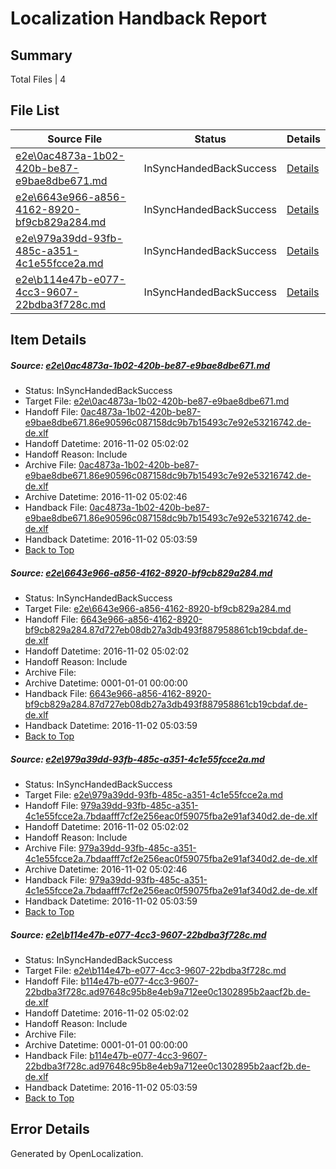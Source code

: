 # <a name='report-top'></a> Localization Handback Report

## Summary
 Total Files | 4

## File List
 Source File | Status | Details 
 ----------- | ------ | ------- 
 [e2e\0ac4873a-1b02-420b-be87-e9bae8dbe671.md](https://github.com/OpenLocalizationTestOrg/ol-test0/blob/01b0c0e3e15e093b9a0f2ce463d5d3a6120cfc3e/e2e/0ac4873a-1b02-420b-be87-e9bae8dbe671.md) | InSyncHandedBackSuccess | [Details](#64f5c5ee026de12ae3a1eb029158b16c16464a381)
 [e2e\6643e966-a856-4162-8920-bf9cb829a284.md](https://github.com/OpenLocalizationTestOrg/ol-test0/blob/01b0c0e3e15e093b9a0f2ce463d5d3a6120cfc3e/e2e/6643e966-a856-4162-8920-bf9cb829a284.md) | InSyncHandedBackSuccess | [Details](#df08fef3506f8bb5feac0e8ae098f7c3a5981d2f5)
 [e2e\979a39dd-93fb-485c-a351-4c1e55fcce2a.md](https://github.com/OpenLocalizationTestOrg/ol-test0/blob/01b0c0e3e15e093b9a0f2ce463d5d3a6120cfc3e/e2e/979a39dd-93fb-485c-a351-4c1e55fcce2a.md) | InSyncHandedBackSuccess | [Details](#380017b5beabf918744f075a7954f2b61bdd16317)
 [e2e\b114e47b-e077-4cc3-9607-22bdba3f728c.md](https://github.com/OpenLocalizationTestOrg/ol-test0/blob/01b0c0e3e15e093b9a0f2ce463d5d3a6120cfc3e/e2e/b114e47b-e077-4cc3-9607-22bdba3f728c.md) | InSyncHandedBackSuccess | [Details](#ad4feeeb736f8517e7d5fcad37083b59b809258f9)

## Item Details
##### <a name='64f5c5ee026de12ae3a1eb029158b16c16464a381'></a> Source: [e2e\0ac4873a-1b02-420b-be87-e9bae8dbe671.md](https://github.com/OpenLocalizationTestOrg/ol-test0/blob/01b0c0e3e15e093b9a0f2ce463d5d3a6120cfc3e/e2e/0ac4873a-1b02-420b-be87-e9bae8dbe671.md)
* Status: InSyncHandedBackSuccess
* Target File: [e2e\0ac4873a-1b02-420b-be87-e9bae8dbe671.md](https://github.com/OpenLocalizationTestOrg/ol-test0-dede/blob/8e41e3fa16d80e7f13ec81094813b28f4c93cb40/e2e/0ac4873a-1b02-420b-be87-e9bae8dbe671.md)
* Handoff File: [0ac4873a-1b02-420b-be87-e9bae8dbe671.86e90596c087158dc9b7b15493c7e92e53216742.de-de.xlf](https://github.com/OpenLocalizationTestOrg/ol-test0-handoff/blob/aecd8a80ff7949c317043e6d74423b7884b3aae2/ol-handoff/OpenLocalizationTestOrg/ol-test0-dede/yufeih/ht/0ac4873a-1b02-420b-be87-e9bae8dbe671.86e90596c087158dc9b7b15493c7e92e53216742.de-de.xlf)
* Handoff Datetime: 2016-11-02 05:02:02
* Handoff Reason: Include
* Archive File: [0ac4873a-1b02-420b-be87-e9bae8dbe671.86e90596c087158dc9b7b15493c7e92e53216742.de-de.xlf](https://github.com/OpenLocalizationTestOrg/ol-test0-handoff/blob/b401dce169877506d37010cebb8aa01c4cb21b42/ol-archive/OpenLocalizationTestOrg/ol-test0-dede/yufeih/ht/0ac4873a-1b02-420b-be87-e9bae8dbe671.86e90596c087158dc9b7b15493c7e92e53216742.de-de.xlf)
* Archive Datetime: 2016-11-02 05:02:46
* Handback File: [0ac4873a-1b02-420b-be87-e9bae8dbe671.86e90596c087158dc9b7b15493c7e92e53216742.de-de.xlf](https://github.com/OpenLocalizationTestOrg/ol-test0-handback/blob/83779c708c10d6da2844a918c907854404db7a48/ol-handback/OpenLocalizationTestOrg/ol-test0-dede/yufeih/ht/0ac4873a-1b02-420b-be87-e9bae8dbe671.86e90596c087158dc9b7b15493c7e92e53216742.de-de.xlf)
* Handback Datetime: 2016-11-02 05:03:59
* [Back to Top](#report-top)

##### <a name='df08fef3506f8bb5feac0e8ae098f7c3a5981d2f5'></a> Source: [e2e\6643e966-a856-4162-8920-bf9cb829a284.md](https://github.com/OpenLocalizationTestOrg/ol-test0/blob/01b0c0e3e15e093b9a0f2ce463d5d3a6120cfc3e/e2e/6643e966-a856-4162-8920-bf9cb829a284.md)
* Status: InSyncHandedBackSuccess
* Target File: [e2e\6643e966-a856-4162-8920-bf9cb829a284.md](https://github.com/OpenLocalizationTestOrg/ol-test0-dede/blob/8e41e3fa16d80e7f13ec81094813b28f4c93cb40/e2e/6643e966-a856-4162-8920-bf9cb829a284.md)
* Handoff File: [6643e966-a856-4162-8920-bf9cb829a284.87d727eb08db27a3db493f887958861cb19cbdaf.de-de.xlf](https://github.com/OpenLocalizationTestOrg/ol-test0-handoff/blob/aecd8a80ff7949c317043e6d74423b7884b3aae2/ol-handoff/OpenLocalizationTestOrg/ol-test0-dede/yufeih/ht/6643e966-a856-4162-8920-bf9cb829a284.87d727eb08db27a3db493f887958861cb19cbdaf.de-de.xlf)
* Handoff Datetime: 2016-11-02 05:02:02
* Handoff Reason: Include
* Archive File: 
* Archive Datetime: 0001-01-01 00:00:00
* Handback File: [6643e966-a856-4162-8920-bf9cb829a284.87d727eb08db27a3db493f887958861cb19cbdaf.de-de.xlf](https://github.com/OpenLocalizationTestOrg/ol-test0-handback/blob/83779c708c10d6da2844a918c907854404db7a48/ol-handback/OpenLocalizationTestOrg/ol-test0-dede/yufeih/ht/6643e966-a856-4162-8920-bf9cb829a284.87d727eb08db27a3db493f887958861cb19cbdaf.de-de.xlf)
* Handback Datetime: 2016-11-02 05:03:59
* [Back to Top](#report-top)

##### <a name='380017b5beabf918744f075a7954f2b61bdd16317'></a> Source: [e2e\979a39dd-93fb-485c-a351-4c1e55fcce2a.md](https://github.com/OpenLocalizationTestOrg/ol-test0/blob/01b0c0e3e15e093b9a0f2ce463d5d3a6120cfc3e/e2e/979a39dd-93fb-485c-a351-4c1e55fcce2a.md)
* Status: InSyncHandedBackSuccess
* Target File: [e2e\979a39dd-93fb-485c-a351-4c1e55fcce2a.md](https://github.com/OpenLocalizationTestOrg/ol-test0-dede/blob/8e41e3fa16d80e7f13ec81094813b28f4c93cb40/e2e/979a39dd-93fb-485c-a351-4c1e55fcce2a.md)
* Handoff File: [979a39dd-93fb-485c-a351-4c1e55fcce2a.7bdaafff7cf2e256eac0f59075fba2e91af340d2.de-de.xlf](https://github.com/OpenLocalizationTestOrg/ol-test0-handoff/blob/aecd8a80ff7949c317043e6d74423b7884b3aae2/ol-handoff/OpenLocalizationTestOrg/ol-test0-dede/yufeih/ht/979a39dd-93fb-485c-a351-4c1e55fcce2a.7bdaafff7cf2e256eac0f59075fba2e91af340d2.de-de.xlf)
* Handoff Datetime: 2016-11-02 05:02:02
* Handoff Reason: Include
* Archive File: [979a39dd-93fb-485c-a351-4c1e55fcce2a.7bdaafff7cf2e256eac0f59075fba2e91af340d2.de-de.xlf](https://github.com/OpenLocalizationTestOrg/ol-test0-handoff/blob/b401dce169877506d37010cebb8aa01c4cb21b42/ol-archive/OpenLocalizationTestOrg/ol-test0-dede/yufeih/ht/979a39dd-93fb-485c-a351-4c1e55fcce2a.7bdaafff7cf2e256eac0f59075fba2e91af340d2.de-de.xlf)
* Archive Datetime: 2016-11-02 05:02:46
* Handback File: [979a39dd-93fb-485c-a351-4c1e55fcce2a.7bdaafff7cf2e256eac0f59075fba2e91af340d2.de-de.xlf](https://github.com/OpenLocalizationTestOrg/ol-test0-handback/blob/83779c708c10d6da2844a918c907854404db7a48/ol-handback/OpenLocalizationTestOrg/ol-test0-dede/yufeih/ht/979a39dd-93fb-485c-a351-4c1e55fcce2a.7bdaafff7cf2e256eac0f59075fba2e91af340d2.de-de.xlf)
* Handback Datetime: 2016-11-02 05:03:59
* [Back to Top](#report-top)

##### <a name='ad4feeeb736f8517e7d5fcad37083b59b809258f9'></a> Source: [e2e\b114e47b-e077-4cc3-9607-22bdba3f728c.md](https://github.com/OpenLocalizationTestOrg/ol-test0/blob/01b0c0e3e15e093b9a0f2ce463d5d3a6120cfc3e/e2e/b114e47b-e077-4cc3-9607-22bdba3f728c.md)
* Status: InSyncHandedBackSuccess
* Target File: [e2e\b114e47b-e077-4cc3-9607-22bdba3f728c.md](https://github.com/OpenLocalizationTestOrg/ol-test0-dede/blob/8e41e3fa16d80e7f13ec81094813b28f4c93cb40/e2e/b114e47b-e077-4cc3-9607-22bdba3f728c.md)
* Handoff File: [b114e47b-e077-4cc3-9607-22bdba3f728c.ad97648c95b8e4eb9a712ee0c1302895b2aacf2b.de-de.xlf](https://github.com/OpenLocalizationTestOrg/ol-test0-handoff/blob/aecd8a80ff7949c317043e6d74423b7884b3aae2/ol-handoff/OpenLocalizationTestOrg/ol-test0-dede/yufeih/ht/b114e47b-e077-4cc3-9607-22bdba3f728c.ad97648c95b8e4eb9a712ee0c1302895b2aacf2b.de-de.xlf)
* Handoff Datetime: 2016-11-02 05:02:02
* Handoff Reason: Include
* Archive File: 
* Archive Datetime: 0001-01-01 00:00:00
* Handback File: [b114e47b-e077-4cc3-9607-22bdba3f728c.ad97648c95b8e4eb9a712ee0c1302895b2aacf2b.de-de.xlf](https://github.com/OpenLocalizationTestOrg/ol-test0-handback/blob/83779c708c10d6da2844a918c907854404db7a48/ol-handback/OpenLocalizationTestOrg/ol-test0-dede/yufeih/ht/b114e47b-e077-4cc3-9607-22bdba3f728c.ad97648c95b8e4eb9a712ee0c1302895b2aacf2b.de-de.xlf)
* Handback Datetime: 2016-11-02 05:03:59
* [Back to Top](#report-top)


## Error Details

Generated by OpenLocalization.
